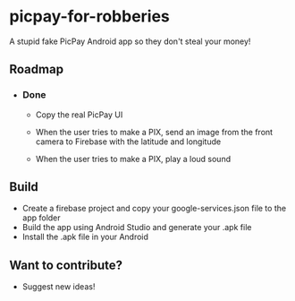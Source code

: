 # picpay-for-robberies
A stupid fake PicPay Android app so they don't steal your money!

## Roadmap

- ### Done
  - Copy the real PicPay UI

  - When the user tries to make a PIX, send an image from the front camera to Firebase with the latitude and longitude

  - When the user tries to make a PIX, play a loud sound

## Build
- Create a firebase project and copy your google-services.json file to the app folder
- Build the app using Android Studio and generate your .apk file
- Install the .apk file in your Android

## Want to contribute?
- Suggest new ideas!